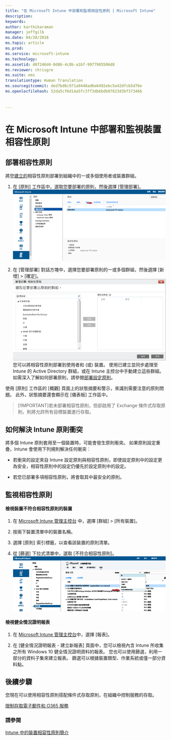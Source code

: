 ```yaml
---
title: "在 Microsoft Intune 中部署和監視相容性原則 | Microsoft Intune"
description: 
keywords: 
author: karthikaraman
manager: jeffgilb
ms.date: 04/28/2016
ms.topic: article
ms.prod: 
ms.service: microsoft-intune
ms.technology: 
ms.assetid: d8f246d4-0d86-4c8b-a1bf-9977985506d8
ms.reviewer: chrisgre
ms.suite: ems
translationtype: Human Translation
ms.sourcegitcommit: ded7bd6c971a9448ad6e6492ebc5e42dfcb5d76e
ms.openlocfilehash: 52da5cf6d14a5fc3ff3db6bdb07823d3bf373466


---
```


# 在 Microsoft Intune 中部署和監視裝置相容性原則
## 部署相容性原則
將您[建立的](create-a-device-compliance-policy-in-microsoft-intune.md)相容性原則部署到組織中的一或多個使用者或裝置群組。

1.  在 [原則] 工作區中，選取您要部署的原則，然後選擇 [管理部署]。
![在頂端顯示 [管理部署] 功能表選項的相容性原則頁面的螢幕擷取畫面](./media/intune-sa-3c-deploy-compliance-policy2.png)

2.  在 [管理部署] 對話方塊中，選擇您要部署原則的一或多個群組，然後選擇 [新增] > [確定]。
![管理部署對話方塊的螢幕擷取](./media/intune-sa-3d-deploy-compliance-policy3-Manage.png)您可以將相容性原則部署到使用者和 (或) 裝置。 使用已建立並同步處理至 Intune 的 Active Directory 群組，或在 Intune 主控台中手動建立這些群組。 如需深入了解如何部署原則，請參閱[部署設定原則](manage-settings-and-features-on-your-devices-with-microsoft-intune-policies.md)。

使用 [原則] 工作區的 [概觀] 頁面上的狀態摘要和警示，來識別需要注意的原則問題。 此外，狀態摘要還會顯示在 [儀表板]  工作區中。

> [!IMPORTANT]若未部署相容性原則，但卻啟用了 Exchange 條件式存取原則，則將允許所有目標裝置進行存取。

## 如何解決 Intune 原則衝突
將多個 Intune 原則套用至一個裝置時，可能會發生原則衝突。 如果原則設定重疊，Intune 會使用下列規則解決任何衝突︰

-   若衝突的設定來自 Intune 設定原則與相容性原則，即使設定原則中的設定更為安全，相容性原則中的設定仍優先於設定原則中的設定。

-   若您已部署多項相容性原則，將會取其中最安全的原則。

## 監視相容性原則

#### 檢視裝置不符合相容性原則的裝置

1.  在 [Microsoft Intune 管理主控台](https://manage.microsoft.com) 中，選擇 [群組] > [所有裝置]。

2.  按兩下裝置清單中的裝置名稱。

3.  選擇 [原則] 索引標籤，以查看該裝置的原則清單。

4.  從 [篩選] 下拉式清單中，選取 [不符合相容性原則]。
![在篩選清單中顯示選項清單的螢幕擷取畫面](./media/intune-sa-3e-view-device-noncompliance.png)

#### 檢視健全情況證明報表

1.  在 [Microsoft Intune 管理主控台](https://manage.microsoft.com)中，選擇 [報表]。

2.  在 [健全情況證明報表 - 建立新報表] 頁面中，您可以檢視內含 Intune 所收集之所有 Windows 10 健全情況證明資料的報表。 您也可以使用篩選，利用一部分的資料子集來建立報表。 篩選可以根據裝置類型、作業系統或僅一部分資料點。


## 後續步驟
您現在可以使用相容性原則搭配條件式存取原則，在組織中控制服務的存取。

[限制存取電子郵件和 O365 服務](restrict-access-to-email-and-o365-services-with-microsoft-intune.md)


### 請參閱
[Intune 中的裝置相容性原則簡介](introduction-to-device-compliance-policies-in-microsoft-intune.md)



<!--HONumber=Jun16_HO4-->


